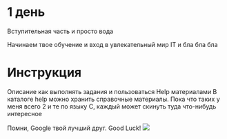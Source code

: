 # 1 день

Вступительная часть и просто вода

Начинаем твое обучение и вход в увлекательный мир IT и бла бла бла

# Инструкция

Описание как выполнять задания и пользоваться Help материалами
В каталоге help можно хранить справочные материалы. Пока что таких у меня всего 2 и те по языку С, каждый может скинуть туда что-нибудь интересное

Помни, Google твой лучший друг. Good Luck!
 ![](https://github.com/Stanislavmg/base-programmer/raw/stanislav/Day_1/img/rtfm.jpg)
